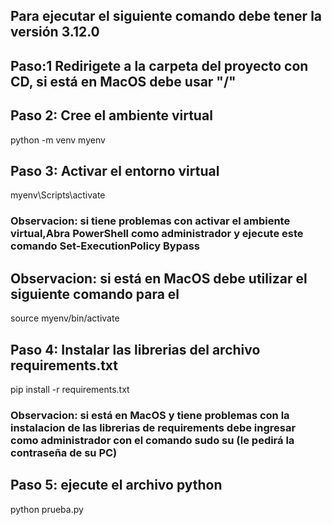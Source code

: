 ## Para ejecutar el siguiente comando debe tener la versión 3.12.0

## Paso:1 Redirigete a la carpeta del proyecto con CD, si está en MacOS debe usar "/"
 
## Paso 2: Cree el ambiente virtual
python -m venv myenv

## Paso 3: Activar el entorno virtual
myenv\Scripts\activate

### Observacion: si tiene problemas con activar el ambiente virtual,Abra PowerShell como administrador y ejecute este comando Set-ExecutionPolicy Bypass

## Observacion: si está en MacOS debe utilizar el siguiente comando para el 
source myenv/bin/activate

## Paso 4: Instalar las librerias del archivo requirements.txt
pip install -r requirements.txt

### Observacion: si está en MacOS y tiene problemas con la instalacion de las librerias de requirements debe ingresar como administrador con el comando sudo su (le pedirá la contraseña de su PC)

## Paso 5: ejecute el archivo python
python prueba.py